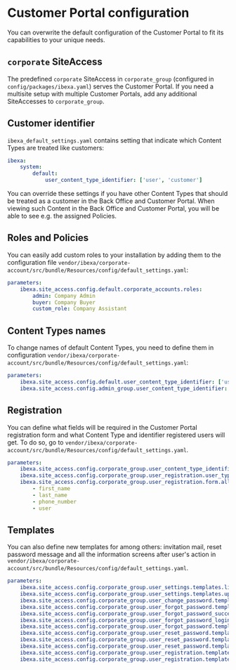 # Customer Portal configuration

You can overwrite the default configuration of the Customer Portal to fit its capabilities to your unique needs.

## `corporate` SiteAccess

The predefined `corporate` SiteAccess in `corporate_group`
(configured in `config/packages/ibexa.yaml`) serves the Customer Portal.
If you need a multisite setup with multiple Customer Portals,
add any additional SiteAccesses to `corporate_group`.

## Customer identifier

`ibexa_default_settings.yaml` contains setting that indicate which Content Types are treated like customers:

```yaml
ibexa:
    system:
        default:
            user_content_type_identifier: ['user', 'customer']

```

You can override these settings if you have other Content Types that should be treated as a customer in the Back Office and Customer Portal.
When viewing such Content in the Back Office and Customer Portal, you will be able to see e.g. the assigned Policies.

## Roles and Policies

You can easily add custom roles to your installation by adding them to the configuration file `vendor/ibexa/corporate-account/src/bundle/Resources/config/default_settings.yaml`:

```yaml
parameters:
    ibexa.site_access.config.default.corporate_accounts.roles:
        admin: Company Admin
        buyer: Company Buyer
        custom_role: Company Assistant
```

## Content Types names

To change names of default Content Types, you need to define them in configuration `vendor/ibexa/corporate-account/src/bundle/Resources/config/default_settings.yaml`:

```yaml
parameters:
    ibexa.site_access.config.default.user_content_type_identifier: ['user', 'customer', 'member']
    ibexa.site_access.config.admin_group.user_content_type_identifier: ['user', 'customer', 'member']
```

## Registration

You can define what fields will be required in the Customer Portal registration form 
and what Content Type and identifier registered users will get.
To do so, go to `vendor/ibexa/corporate-account/src/bundle/Resources/config/default_settings.yaml`.

```yaml
parameters:
    ibexa.site_access.config.corporate_group.user_content_type_identifier: [ 'member' ]
    ibexa.site_access.config.corporate_group.user_registration.user_type_identifier: 'member'
    ibexa.site_access.config.corporate_group.user_registration.form.allowed_field_definitions_identifiers:
        - first_name
        - last_name
        - phone_number
        - user
```

## Templates

You can also define new templates for among others: invitation mail,
reset password message and all the information screens after user's action in `vendor/ibexa/corporate-account/src/bundle/Resources/config/default_settings.yaml`.

```yaml
parameters:
    ibexa.site_access.config.corporate_group.user_settings.templates.list: "@@ibexadesign/customer_portal/account/settings/list.html.twig"
    ibexa.site_access.config.corporate_group.user_settings.templates.update: "@@ibexadesign/customer_portal/account/settings/update.html.twig"
    ibexa.site_access.config.corporate_group.user_change_password.templates.form: "@@ibexadesign/customer_portal/account/change_password/index.html.twig"
    ibexa.site_access.config.corporate_group.user_forgot_password.templates.form: "@@ibexadesign/customer_portal/account/forgot_password/index.html.twig"
    ibexa.site_access.config.corporate_group.user_forgot_password_success.templates.form: "@@ibexadesign/customer_portal/account/forgot_password/confirmation_page.html.twig"
    ibexa.site_access.config.corporate_group.user_forgot_password_login.templates.form: "@@ibexadesign/customer_portal/account/forgot_password/index_with_login.html.twig"
    ibexa.site_access.config.corporate_group.user_forgot_password.templates.mail: "@@ibexadesign/customer_portal/account/forgot_password/mail.html.twig"
    ibexa.site_access.config.corporate_group.user_reset_password.templates.form: "@@ibexadesign/customer_portal/account/reset_password/index.html.twig"
    ibexa.site_access.config.corporate_group.user_reset_password.templates.invalid_link: "@@ibexadesign/customer_portal/account/reset_password/invalid_link_page.html.twig"
    ibexa.site_access.config.corporate_group.user_reset_password.templates.success: "@@ibexadesign/customer_portal/account/reset_password/confirmation_page.html.twig"
    ibexa.site_access.config.corporate_group.user_registration.templates.form: "@@ibexadesign/customer_portal/account/register/index.html.twig"
    ibexa.site_access.config.corporate_group.user_registration.templates.confirmation: "@@ibexadesign/customer_portal/account/register/register_confirmation.html.twig"
```

